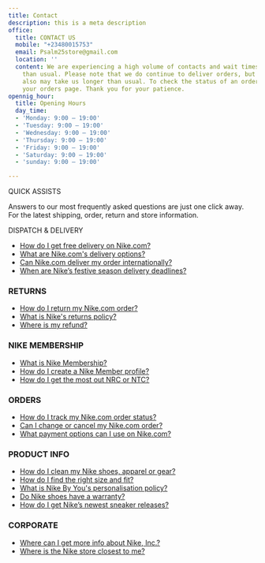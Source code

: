 ```yaml
---
title: Contact
description: this is a meta description
office:
  title: CONTACT US
  mobile: "+23480015753"
  email: Psalm25store@gmail.com
  location: ''
  content: We are experiencing a high volume of contacts and wait times may be longer
    than usual. Please note that we do continue to deliver orders, but deliveries
    also may take us longer than usual. To check the status of an order, please visit
    your orders page. Thank you for your patience.
opennig_hour:
  title: Opening Hours
  day_time:
  - 'Monday: 9:00 – 19:00'
  - 'Tuesday: 9:00 – 19:00'
  - 'Wednesday: 9:00 – 19:00'
  - 'Thursday: 9:00 – 19:00'
  - 'Friday: 9:00 – 19:00'
  - 'Saturday: 9:00 – 19:00'
  - 'sunday: 9:00 – 19:00'

---
```

QUICK ASSISTS

Answers to our most frequently asked questions are just one click away.  
For the latest shipping, order, return and store information.

DISPATCH & DELIVERY

* [How do I get free delivery on Nike.com?](https://www.nike.com/za/help/a/free-delivery-gs)
* [What are Nike.com's delivery options?](https://www.nike.com/za/help/a/shipping-delivery-gs)
* [Can Nike.com deliver my order internationally?](https://www.nike.com/za/help/a/international-delivery-gs)
* [When are Nike’s festive season delivery deadlines?](https://www.nike.com/za/help/a/holiday-shipping-gs)

### RETURNS

* [How do I return my Nike.com order?](https://www.nike.com/za/help/a/how-to-return-gs)
* [What is Nike's returns policy?](https://www.nike.com/za/help/a/returns-policy-gs)
* [Where is my refund?](https://www.nike.com/za/help/a/refund-info-gs)

### NIKE MEMBERSHIP

* [What is Nike Membership?](https://www.nike.com/za/help/a/member-benefits-gs)
* [How do I create a Nike Member profile?](https://www.nike.com/za/help/a/create-nike-profile)
* [How do I get the most out NRC or NTC?](https://www.nike.com/za/help/a/ntc-nrc)

### ORDERS

* [How do I track my Nike.com order status?](https://www.nike.com/za/help/a/order-tracking-gs)
* [Can I change or cancel my Nike.com order?](https://www.nike.com/za/help/a/change-cancel-order-gs)
* [What payment options can I use on Nike.com?](https://www.nike.com/za/help/a/payment-options-gs)

### PRODUCT INFO

* [How do I clean my Nike shoes, apparel or gear?](https://www.nike.com/za/help/a/nike-product-care)
* [How do I find the right size and fit?](https://www.nike.com/za/help/a/size-charts-gs)
* [What is Nike By You's personalisation policy?](https://www.nike.com/za/help/a/personal-id-guidelines)
* [Do Nike shoes have a warranty?](https://www.nike.com/za/help/a/shoe-warranty-gs)
* [How do I get Nike’s newest sneaker releases?](https://www.nike.com/za/help/a/launch-tips-gs)

### CORPORATE

* [Where can I get more info about Nike, Inc.?](https://www.nike.com/za/help/a/nike-corporate-details-gs)
* [Where is the Nike store closest to me?](https://www.nike.com/za/retail)